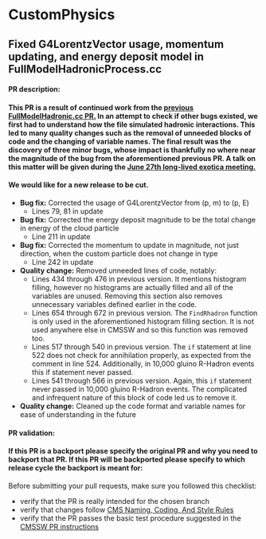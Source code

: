 # CustomPhysics

## Fixed G4LorentzVector usage, momentum updating, and energy deposit model in FullModelHadronicProcess.cc

#### PR description:

#### This PR is a result of continued work from the [previous FullModelHadronic.cc PR.](https://github.com/cms-sw/cmssw/pull/46728) In an attempt to check if other bugs existed, we first had to understand how the file simulated hadronic interactions. This led to many quality changes such as the removal of unneeded blocks of code and the changing of variable names. The final result was the discovery of three minor bugs, whose impact is thankfully no where near the magnitude of the bug from the aforementioned previous PR. A talk on this matter will be given during the [June 27th long-lived exotica meeting.](https://indico.cern.ch/event/1558290/#17-update-on-r-hadron-g4-inter)

#### We would like for a new release to be cut.

- **Bug fix:** Corrected the usage of G4LorentzVector from (p, m) to (p, E)
    - Lines 79, 81 in update
- **Bug fix:** Corrected the energy deposit magnitude to be the total change in energy of the cloud particle
    - Line 211 in update
- **Bug fix:** Corrected the momentum to update in magnitude, not just direction, when the custom particle does not change in type
    - Line 242 in update
- **Quality change:** Removed unneeded lines of code, notably:
    - Lines 434 through 476 in previous version. It mentions histogram filling, however no histograms are actually filled and all of the variables are unused. Removing this section also removes unnecessary variables defined earlier in the code.
    - Lines 654 through 672 in previous version. The `FindRhadron` function is only used in the aforementioned histogram filling section. It is not used anywhere else in CMSSW and so this function was removed too.
    - Lines 517 through 540 in previous version.  The `if` statement at line 522 does not check for annihilation properly, as expected from the comment in line 524. Additionally, in 10,000 gluino R-Hadron events this if statement never passed.
    - Lines 541 through 566 in previous version. Again, this `if` statement never passed in 10,000 gluino R-Hadron events. The complicated and infrequent nature of this block of code led us to remove it.
- **Quality change:** Cleaned up the code format and variable names for ease of understanding in the future

#### PR validation:

<!-- Please replace this text with a description of which tests have been performed to verify the correctness of the PR, including the eventual addition of new code for testing like unit tests, test configurations, additions or updates to the runTheMatrix test workflows -->

#### If this PR is a backport please specify the original PR and why you need to backport that PR. If this PR will be backported please specify to which release cycle the backport is meant for:

<!-- Please replace this text with any link to the master PR, or the intended backport release cycle numbers -->

Before submitting your pull requests, make sure you followed this checklist:
- verify that the PR is really intended for the chosen branch
- verify that changes follow [CMS Naming, Coding, And Style Rules](http://cms-sw.github.io/cms_coding_rules.html)
- verify that the PR passes the basic test procedure suggested in the [CMSSW PR instructions](https://cms-sw.github.io/PRWorkflow.html)

<!-- Please delete the text above after you verified all points of the checklist  -->
